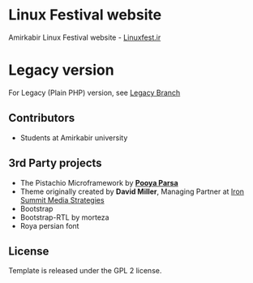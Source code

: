 # Linux Festival website

Amirkabir Linux Festival website - [Linuxfest.ir](http://linuxfest.ir)

# Legacy version

For Legacy (Plain PHP) version, see [Legacy Branch](https://github.com/pi0/LinuxFestival/tree/legacy)

## Contributors

+ Students at Amirkabir university 

## 3rd Party projects

 + The Pistachio Microframework by **[Pooya Parsa](https://github.com/pi0/)** 
 + Theme originally created by  **David Miller**,
 Managing Partner at [Iron Summit Media Strategies](http://www.ironsummitmedia.com/)
 + Bootstrap
 + Bootstrap-RTL by morteza
 + Roya persian font
 
## License

Template is released under the GPL 2 license.
